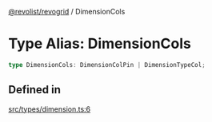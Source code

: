 [@revolist/revogrid](README.md) / DimensionCols

# Type Alias: DimensionCols

```ts
type DimensionCols: DimensionColPin | DimensionTypeCol;
```

## Defined in

[src/types/dimension.ts:6](https://github.com/revolist/revogrid/blob/7dbd661cfbca0ebdb4daac15bcf7a7879e23703b/src/types/dimension.ts#L6)
